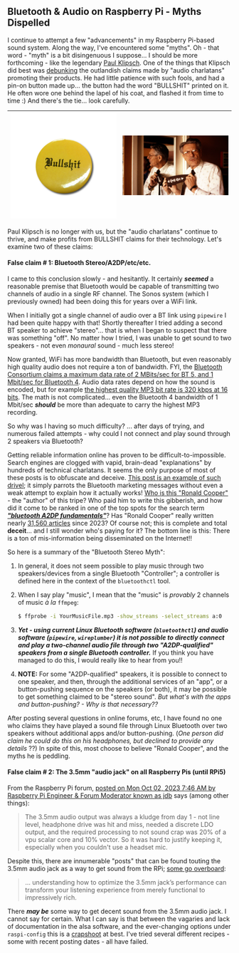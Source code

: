 ## Bluetooth & Audio on Raspberry Pi - Myths Dispelled



I continue to attempt a few "advancements" in my Raspberry Pi-based sound system. Along the way, I've encountered some "myths".  Oh - that word - "myth" is a bit disingenuous I suppose... I should be more forthcoming - like the legendary [Paul Klipsch](https://en.wikipedia.org/wiki/Paul_Wilbur_Klipsch). One of the things that Klipsch did best was [debunking](https://en.wikipedia.org/wiki/Paul_Wilbur_Klipsch#Eccentricities) the outlandish claims made by "audio charlatans" promoting their products. He had little patience with such fools, and had a pin-on button made up... the button had the word "BULLSHIT" printed on it. He often wore one behind the lapel of his coat, and flashed it from time to time :)  And there's the tie... look carefully. 

| ![bs button](pix/BS_Button.jpg) | ![bs tie](pix/BS-PWK-Bullshit-Tie.jpg) |
| ------------------------------------------------------------ | ------------------------------------------------------------ |

Paul Klipsch is no longer with us, but the "audio charlatans" continue to thrive, and make profits from BULLSHIT claims for their technology. Let's examine two of these claims: 

#### False claim # 1: Bluetooth Stereo/A2DP/etc/etc.

I came to this conclusion slowly - and hesitantly. It certainly ***seemed*** a reasonable premise that Bluetooth would be capable of transmitting two channels of audio in a single RF channel. The Sonos system (which I previously owned) had been doing this for years over a WiFi link. 

When I initially got a single channel of audio over a BT link using `pipewire` I had been quite happy with that!  Shortly thereafter I tried adding a second BT speaker to achieve "stereo"... that is when I began to suspect that there was something "off". No matter how I tried, I was unable to get sound to two speakers - not even *monaural* sound - much less stereo! 

Now granted, WiFi has more bandwidth than Bluetooth, but even reasonably high quality audio does not require a ton of bandwidth. FYI, the [Bluetooth Consortium claims a maximum data rate of 2 MBits/sec for BT 5, and 1 Mbit/sec for Bluetooth 4](https://www.bluetooth.com/blog/exploring-bluetooth-5-how-fast-can-it-be/).  Audio data rates depend on how the sound is encoded, but for example [the highest quality MP3 bit rate is 320 kbps at 16 bits](https://primesound.org/audio-bitrate/). The math is not complicated... even the Bluetooth 4 bandwidth of 1 Mbit/sec ***should*** be more than adequate to carry the highest MP3 recording. 

So why was I having so much difficulty? ... after days of trying, and numerous failed attempts - why could I not connect and play sound through 2 speakers via Bluetooth? 

Getting reliable information online has proven to be difficult-to-impossible. Search engines are clogged with vapid, brain-dead "explanations" by hundreds of technical charlatans. It seems the only purpose of most of these posts is to obfuscate and deceive. [This post is an example of such drivel](https://easytechsolver.com/what-is-the-use-of-a2dp/); it simply parrots the Bluetooth marketing messages without even a weak attempt to explain how it actually works! [Who is this "Ronald Cooper"](https://duckduckgo.com/?t=ffab&q=ronald+cooper+technical+author&ia=web) - the "author" of this tripe? Who paid him to write this gibberish, and how did it come to be ranked in one of the top spots for the search term [***"bluetooth A2DP fundamentals"***](https://duckduckgo.com/?q=bluetooth+A2DP+fundamentals&t=ffab&ia=web)?  Has "Ronald Cooper" really written nearly [31,560 articles](https://easytechsolver.com/page/3156/) since 2023? Of course not; this is complete and total **deceit**... and I still wonder who's paying for it? The bottom line is this: There is a ton of mis-information being disseminated on the Internet!! 

So here is a summary of the "Bluetooth Stereo Myth": 

1. In general, it does not seem possible to play music through two speakers/devices from a single Bluetooth "Controller"; a controller is defined here in the context of the `bluetoothctl` tool. 

2. When I say play "music", I mean that the "music" is *provably* 2 channels of music *à la* `ffmpeg`: 

      ```bash
      $ ffprobe -i YourMusicFile.mp3 -show_streams -select_streams a:0
      ```

3. ***Yet - using current Linux Bluetooth software (`bluetoothctl`) and audio software (`pipewire`, `wireplumber`) it is not possible to directly connect and play a two-channel audio file through two "A2DP-qualified" speakers from a single Bluetooth controller.*** If you think you have managed to do this, I would really like to hear from you!! 

4. **NOTE:** For some "A2DP-qualified" speakers, it is possible to connect to one speaker, and then, through the additional services of an "app", or a button-pushing sequence on the speakers (or both), it may be possible to get something claimed to be "stereo sound". *But what's with the apps and button-pushing? - Why is that necessary??* 

After posting several questions in online forums, etc, I have found no one who claims they have played a sound file through Linux Bluetooth over two speakers without additional apps and/or button-pushing. (*One person did claim he could do this on his headphones, but declined to provide any details* ??) In spite of this, most choose to believe "Ronald Cooper", and the myths he is peddling. 

#### False claim # 2: The 3.5mm "audio jack" on all Raspberry Pis (until RPi5) 

From the Raspberry Pi forum, [posted on Mon Oct 02, 2023 7:46 AM by Raspberry Pi Engineer & Forum Moderator known as jdb](https://forums.raspberrypi.com/viewtopic.php?p=2140444&sid=e6163f092397819aecb25153cfdb58ce#p2140444) says (among other things): 

>  The 3.5mm audio output was always a kludge from day 1 - not line level,  headphone drive was hit and miss, needed a discrete LDO output, and the  required processing to not sound crap was 20% of a vpu scalar core and  10% vector. So it was hard to justify keeping it, especially when you  couldn't use a headset mic.

Despite this, there are innumerable "posts" that can be found touting the 3.5mm audio jack as a way to get sound from the RPi; [some go overboard](https://minipctech.com/analog-sound-on-raspberry-pi): 

>  ... understanding how to optimize the 3.5mm jack’s performance can transform your listening experience from merely functional to impressively rich. 

There ***may be*** some way to get decent sound from the 3.5mm audio jack. I cannot say for certain. What I can say is that between the vagaries and lack of documentation in the alsa software, and the ever-changing options under `raspi-config` this is a [crapshoot](https://idioms.thefreedictionary.com/crapshoot) at best. I've tried several different recipes - some with recent posting dates - all have failed. 

